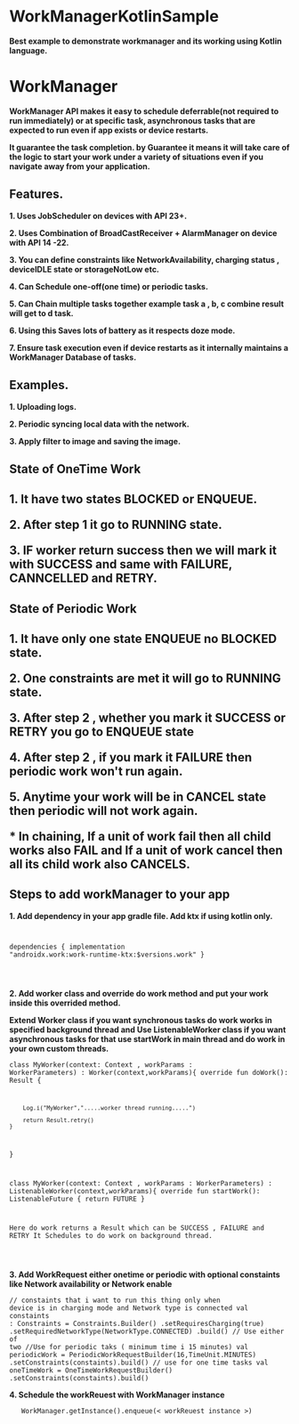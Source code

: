 # WorkManagerKotlinSample
<p><b>Best example to demonstrate workmanager and its working using Kotlin language.</b></p>

<h1>WorkManager</h1>

<p><b>WorkManager API makes it easy to schedule deferrable(not required to run immediately) or at specific task, asynchronous tasks that are expected to run even if app exists or device restarts. </b></p>
<p><b>It guarantee the task completion. by Guarantee it means it will take care of the logic to start your work under a variety of situations even if you navigate away from your application. </b></p>

<h2>Features.</h2>
<p><b>1. Uses JobScheduler on devices with API 23+.</b></p>
<p><b>2. Uses Combination of BroadCastReceiver + AlarmManager on device with API 14 -22.</b></p>
<p><b>3. You can define constraints like NetworkAvailability, charging status , deviceIDLE state or  storageNotLow etc. </b></p>
<p><b>4. Can Schedule one-off(one time) or periodic tasks. </b></p>
<p><b>5. Can Chain multiple tasks together example task a , b, c combine result will get to d task. </b></p>
<p><b>6. Using this Saves lots of battery as it respects doze mode. </b></p>
<p><b>7. Ensure task execution even if device restarts as it internally maintains a WorkManager Database of tasks. </b></p>

<h2>Examples.</h2>
<p><b>1. Uploading logs.</b></p>
<p><b>2. Periodic syncing local data with the network.</b></p>
<p><b>3. Apply filter to image and saving the image.</b></p>

<h2> State of OneTime Work <h2>
<p><b>1. It have two states BLOCKED or ENQUEUE.  </b></p>
<p><b>2. After step 1 it go to RUNNING state.  </b></p>
<p><b>3. IF worker return success then we will mark it with SUCCESS and same with FAILURE, CANNCELLED and RETRY.  </b></p>

<h2> State of Periodic Work <h2>
<p><b>1. It have only one state  ENQUEUE no BLOCKED state.  </b></p>
<p><b>2. One constraints are met it will go to RUNNING state.  </b></p>
<p><b>3. After step 2 , whether you mark it SUCCESS or RETRY you go to ENQUEUE state  </b></p>
<p><b>4. After step 2 , if you mark it FAILURE then periodic work won't run again.</b></p>
<p><b>5. Anytime your work will be in CANCEL state then periodic will not work again. </b></p>

<p><b> * In chaining, If a unit of work fail then all child works also FAIL and If a unit of work cancel then all its child work also CANCELS. </b></p>

<h2>Steps to add workManager to your app </h2>
<p><b>1. Add dependency in your app gradle file. Add ktx if using kotlin only.</b></p>
<code><pre>

dependencies {
    implementation "androidx.work:work-runtime-ktx:$versions.work"
}

</code></pre>
<p><b>2. Add worker class and override do work method and put your work inside this overrided method. </b></p>
<p><b> Extend Worker class if you want synchronous tasks do work works in specified background thread and Use ListenableWorker class if you want asynchronous tasks for that use startWork in main thread and do work in your own custom threads.  </b></p>

<code><pre>class MyWorker(context: Context , workParams : WorkerParameters) : Worker(context,workParams){
    override fun doWork(): Result {

        Log.i("MyWorker",".....worker thread running.....")

        return Result.retry()
    }
}

class MyWorker(context: Context , workParams : WorkerParameters) : ListenableWorker(context,workParams){
    override fun startWork(): ListenableFuture<Result> {
        return FUTURE
    }

Here do work returns a Result which can be SUCCESS , FAILURE and RETRY
It Schedules to do work on background thread.

</code></pre>

<p><b>3. Add WorkRequest either onetime or periodic with optional constaints like Network availability or Network enable </b></p>

<code><pre>// constaints that i want to run this thing only when device is in charging mode and Network type is connected
       val constaints : Constraints = Constraints.Builder()
            .setRequiresCharging(true)
            .setRequiredNetworkType(NetworkType.CONNECTED)
            .build()
    // Use either of two
    //Use for periodic taks ( minimum time i 15 minutes)
        val periodicWork = PeriodicWorkRequestBuilder<MyWorker>(16,TimeUnit.MINUTES)
          .setConstraints(constaints).build()
    // use for one time tasks
          val oneTimeWork = OneTimeWorkRequestBuilder<MyWorker>()
            .setConstraints(constaints).build()
</code></pre>

<p><b>4. Schedule the workReuest with WorkManager instance </p></b>
<code><pre>   WorkManager.getInstance().enqueue(< workReuest instance >)</code></pre>

